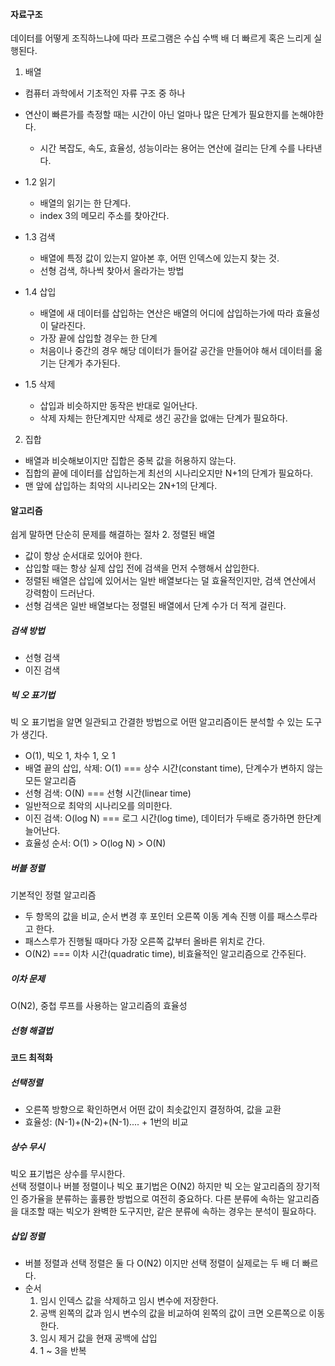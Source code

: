 #### 자료구조
데이터를 어떻게 조직하느냐에 따라 프로그램은 수십 수백 배 더 빠르게 혹은 느리게 실행된다.

1. 배열
- 컴퓨터 과학에서 기초적인 자류 구조 중 하나
- 연산이 빠른가를 측정할 때는 시간이 아닌 얼마나 많은 단계가 필요한지를 논해야한다.
    - 시간 복잡도, 속도, 효율성, 성능이라는 용어는 연산에 걸리는 단계 수를 나타낸다.

- 1.2 읽기
    - 배열의 읽기는 한 단계다.
    - index 3의 메모리 주소를 찾아간다.
- 1.3 검색
    - 배열에 특정 값이 있는지 알아본 후, 어떤 인덱스에 있는지 찾는 것.
    - 선형 검색, 하나씩 찾아서 올라가는 방법
- 1.4 삽입
    - 배열에 새 데이터를 삽입하는 연산은 배열의 어디에 삽입하는가에 따라 효율성이 달라진다.
    - 가장 끝에 삽입할 경우는 한 단계
    - 처음이나 중간의 경우 해당 데이터가 들어갈 공간을 만들어야 해서 데이터를 옮기는 단계가 추가된다.
- 1.5 삭제
    - 삽입과 비슷하지만 동작은 반대로 일어난다.
    - 삭제 자체는 한단계지만 삭제로 생긴 공간을 없애는 단계가 필요하다.
2. 집합
- 배열과 비슷해보이지만 집합은 중복 값을 허용하지 않는다.
- 집합의 끝에 데이터를 삽입하는게 최선의 시나리오지만 N+1의 단계가 필요하다.
- 맨 앞에 삽입하는 최악의 시나리오는 2N+1의 단계다.

#### 알고리즘
쉽게 말하면 단순히 문제를 해결하는 절차
2. 정렬된 배열
- 값이 항상 순서대로 있어야 한다.
- 삽입할 때는 항상 실제 삽입 전에 검색을 먼저 수행해서 삽입한다.
- 정렬된 배열은 삽입에 있어서는 일반 배열보다는 덜 효율적인지만, 검색 연산에서 강력함이 드러난다.
- 선형 검색은 일반 배열보다는 정렬된 배열에서 단계 수가 더 적게 걸린다.

##### 검색 방법
- 선형 검색
- 이진 검색

##### 빅 오 표기법
빅 오 표기법을 알면 일관되고 간결한 방법으로 어떤 알고리즘이든 분석할 수 있는 도구가 생긴다.
- O(1), 빅오 1, 차수 1, 오 1
- 배열 끝의 삽입, 삭제: O(1) === 상수 시간(constant time), 단계수가 변하지 않는 모든 알고리즘
- 선형 검색: O(N) === 선형 시간(linear time)
- 일반적으로 최악의 시나리오를 의미한다.
- 이진 검색: O(log N) === 로그 시간(log time), 데이터가 두배로 증가하면 한단계 늘어난다.
- 효율성 순서: O(1) > O(log N) > O(N)

##### 버블 정렬
기본적인 정렬 알고리즘
- 두 항목의 값을 비교, 순서 변경 후 포인터 오른쪽 이동 계속 진행 이를 패스스루라고 한다.
- 패스스루가 진행될 때마다 가장 오른쪽 값부터 올바른 위치로 간다.
- O(N2) === 이차 시간(quadratic time), 비효율적인 알고리즘으로 간주된다.

##### 이차 문제
O(N2), 중첩 루프를 사용하는 알고리즘의 효율성

##### 선형 해결법

#### 코드 최적화
##### 선택정렬
- 오른쪽 방향으로 확인하면서 어떤 값이 최솟값인지 결정하여, 값을 교환
- 효율성: (N-1)+(N-2)+(N-1).... + 1번의 비교

##### 상수 무시
빅오 표기법은 상수를 무시한다.   
선택 정렬이나 버블 정렬이나 빅오 표기법은 O(N2)
하지만 빅 오는 알고리즘의 장기적인 증가율을 분류하는 훌륭한 방법으로 여전히 중요하다.
다른 분류에 속하는 알고리즘을 대조할 때는 빅오가 완벽한 도구지만, 같은 분류에 속하는 경우는 분석이 필요하다.

##### 삽입 정렬
- 버블 정렬과 선택 정렬은 둘 다 O(N2) 이지만 선택 정렬이 실제로는 두 배 더 빠르다.
- 순서
  1. 임시 인덱스 값을 삭제하고 임시 변수에 저장한다.
  2. 공백 왼쪽의 값과 임시 변수의 값을 비교하여 왼쪽의 값이 크면 오른쪽으로 이동한다.
  3. 임시 제거 값을 현재 공백에 삽입
  4. 1 ~ 3을 반복 